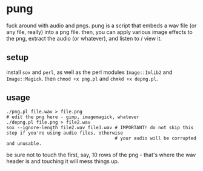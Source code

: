 # pung

fuck around with audio and pngs. pung is a script that embeds a wav file (or any file, really) into a png file. then, you can apply
various image effects to the png, extract the audio (or whatever), and listen to / view it.

## setup

install `sox` and `perl`, as well as the perl modules `Image::Imlib2` and `Image::Magick`. then `chmod +x png.pl` and `chmkd +x depng.pl`.

## usage

```
./png.pl file.wav > file.png
# edit the png here - gimp, imagemagick, whatever
./depng.pl file.png > file2.wav
sox --ignore-length file2.wav file3.wav # IMPORTANT! do not skip this step if you're using audio files, otherwise
                                        # your audio will be corrupted and unusable.
```

be sure not to touch the first, say, 10 rows of the png - that's where the wav header is and touching it will mess things
up.
